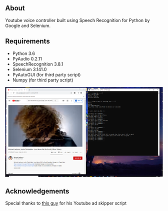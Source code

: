 ## About
Youtube voice controller built using Speech Recognition for Python by Google and Selenium.

## Requirements
- Python 3.6
- PyAudio 0.2.11
- SpeechRecognition 3.8.1
- Selenium 3.141.0
- PyAutoGUI (for third party script)
- Numpy (for third party script)

![screenshot](docs/workout_dj.PNG)

## Acknowledgements

Special thanks to [this guy](https://github.com/1993jayant/youtube_adskipper) for his Youtube ad skipper script
